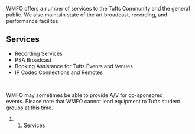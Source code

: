 WMFO offers a number of services to the Tufts Community and the general
public. We also maintain state of the art broadcast, recording, and
performance facilites.

Services 
--------

-   Recording Services
-   PSA Broadcast
-   Booking Assistance for Tufts Events and Venues
-   IP Codec Connections and Remotes

 

WMFO may sometimes be able to provide A/V for co-sponsored
events. Please note that WMFO cannot lend equipment to Tufts student
groups at this time. 

1.  1. [Services](#Services)

